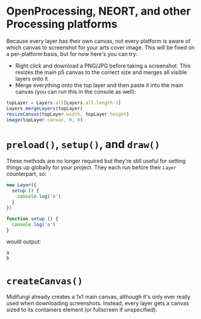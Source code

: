 # OpenProcessing, NEORT, and other Processing platforms

Because every layer has their own canvas, not every platform is aware of which canvas to screenshot for your arts cover image. This will be fixed on a per-platform basis, but for now here's you can try:
- Right click and download a PNG/JPG before taking a screenshot. This resizes the main p5 canvas to the correct size and merges all visible layers onto it
- Merge everything onto the top layer and then paste it into the main canvas (you can run this in the console as well):

```js
topLayer = Layers.all[Layers.all.length-1]
Layers.mergeLayers(topLayer)
resizeCanvas(topLayer.width, topLayer.height)
image(topLayer.canvas, 0, 0)
```

# `preload()`, `setup()`, and `draw()`

These methods are no longer required but they're still useful for setting things up globally for your project. They each run before their `Layer` counterpart, so:

```js
new Layer({
  setup () {
    console.log('b')
  }
})

function setup () {
  console.log('a')
}
```

would output:

```
a
b
```

# `createCanvas()`

Midifungi already creates a 1x1 main canvas, although it's only ever really used when downloading screenshots. Instead, every layer gets a canvas sized to its containers element (or fullscreen if unspecified).
